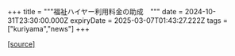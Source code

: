 +++
title = """福祉ハイヤー利用料金の助成　"""
date = 2024-10-31T23:30:00.000Z
expiryDate = 2025-03-07T01:43:27.222Z
tags = ["kuriyama","news"]
+++


[[source]](https://www.town.kuriyama.hokkaido.jp/soshiki/39/29309.html)
